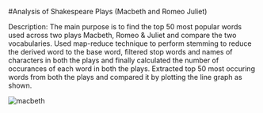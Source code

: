 #Analysis of Shakespeare Plays (Macbeth and Romeo Juliet)

Description: The main purpose is to find the top 50 most popular words used across two plays Macbeth, Romeo & Juliet and compare the two vocabularies. Used map-reduce technique to perform stemming to reduce the derived word to the base word, filtered stop words and names of characters in both the plays and finally calculated the number of occurances of each word in both the plays. Extracted top 50 most occuring words from both the plays and compared it by plotting the line graph as shown.

![macbeth](https://cloud.githubusercontent.com/assets/11856540/16236441/6c7bf912-37a6-11e6-8f17-1bb250d848fb.JPG)



